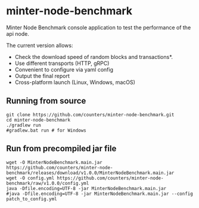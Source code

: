 # minter-node-benchmark
Minter Node Benchmark console application to test the performance of the api node.

The current version allows:
- Check the download speed of random blocks and transactions*.
- Use different transports (HTTP, gRPC)
- Convenient to configure via yaml config
- Output the final report
- Cross-platform launch (Linux, Windows, macOS)


## Running from source
```shell
git clone https://github.com/counters/minter-node-benchmark.git
cd minter-node-benchmark
./gradlew run
#gradlew.bat run # for Windows
```

## Run from precompiled jar file
```shell
wget -O MinterNodeBenchmark.main.jar https://github.com/counters/minter-node-benchmark/releases/download/v1.0.0/MinterNodeBenchmark.main.jar
wget -O config.yml https://github.com/counters/minter-node-benchmark/raw/v1.0.0/config.yml
java -Dfile.encoding=UTF-8 -jar MinterNodeBenchmark.main.jar
#java -Dfile.encoding=UTF-8 -jar MinterNodeBenchmark.main.jar --config patch_to_config.yml
```

